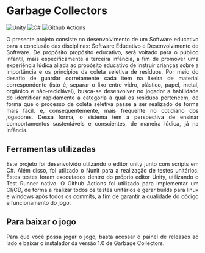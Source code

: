 # Garbage Collectors
![Unity](https://img.shields.io/badge/Unity-%23000000.svg?style=for-the-badge&logo=unity&logoColor=white)
![C#](https://custom-icon-badges.demolab.com/badge/C%23-%23239120.svg?style=for-the-badge&logo=cshrp&logoColor=white)
![Github Actions](https://img.shields.io/badge/GitHub_Actions-2088FF?style=for-the-badge&logo=github-actions&logoColor=white)

<p align="justify">
O presente projeto consiste no desenvolvimento de um Software educativo para a conclusão das disciplinas: Software Educativo e Desenvolvimento de Software. 
De propósito propósito educativo, será voltado para o público infantil, mais especificamente à terceira infância, a fim de promover uma experiência lúdica 
aliada ao propósito educativo de instruir crianças sobre a importância e os princípios da coleta seletiva de resíduos.
Por meio do desafio de guardar corretamente cada item na lixeira de material correspondente (isto é, separar o lixo entre vidro, plástico, papel, metal, orgânico 
e não-reciclável), busca-se desenvolver no jogador a habilidade de identificar rapidamente a categoria à qual os resíduos pertencem, de forma que o processo de 
coleta seletiva passe a ser realizado de forma mais fácil, e, consequentemente, mais frequente no cotidiano dos jogadores. Dessa forma, o sistema tem a perspectiva 
de ensinar comportamentos sustentáveis e conscientes, de maneira lúdica, já na infância.
</p>

## Ferramentas utilizadas
<p align="justify">
Este projeto foi desenvolvido utilzando o editor unity junto com scripts em C#. Além disso, foi utilzado o Nunit para a realização de testes unitários. Estes testes foram 
executados dentro do próprio editor Unity, utilizando o Test Runner nativo. O Github Actions foi utilizado para implementar um CI/CD, de forma a realizar todos os testes 
unitários e gerar builds para linux e windows após todos os commits, a fim de garantir a qualidade do código e funcionamento do jogo.
</p>

## Para baixar o jogo
<p align="justify">
Para que você possa jogar o jogo, basta acessar o painel de releases ao lado e baixar o instalador da versão 1.0 de Garbage Collectors.
</p>
